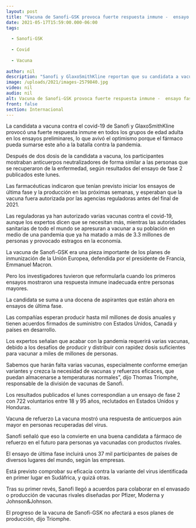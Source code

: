 ```yaml
---
layout: post
title: "Vacuna de Sanofi-GSK provoca fuerte respuesta inmune -  ensayo fase 2"
date: 2021-05-17T15:59:00.000-06:00
tags:
  
  - Sanofi-GSK
  
  - Covid
  
  - Vacuna
  
author: nil
description: "Sanofi y GlaxoSmithKline reportan que su candidata a vacuna covid provocó una fuerte respuesta inmune en los ensayos de fase 2, abriendo la posibilidad de que pueda estar lista este año"
image: /uploads/2021/images-2579840.jpg
video: nil
audio: nil
alt: Vacuna de Sanofi-GSK provoca fuerte respuesta inmune -  ensayo fase 2
front: false
section: Internacional
---
```


La candidata a vacuna contra el covid-19 de Sanofi y GlaxoSmithKline provocó una fuerte respuesta inmune en todos los grupos de edad adulta en los ensayos preliminares, lo que avivó el optimismo porque el fármaco pueda sumarse este año a la batalla contra la pandemia.

Después de dos dosis de la candidata a vacuna, los participantes mostraban anticuerpos neutralizadores de forma similar a las personas que se recuperaron de la enfermedad, según resultados del ensayo de fase 2 publicados este lunes.

Las farmacéuticas indicaron que tenían previsto iniciar los ensayos de última fase y la producción en las próximas semanas, y esperaban que la vacuna fuera autorizada por las agencias reguladoras antes del final de 2021.

Las reguladoras ya han autorizado varias vacunas contra el covid-19, aunque los expertos dicen que se necesitan más, mientras las autoridades sanitarias de todo el mundo se apresuran a vacunar a su población en medio de una pandemia que ya ha matado a más de 3.3 millones de personas y provocado estragos en la economía.

La vacuna de Sanofi-GSK era una pieza importante de los planes de inmunización de la Unión Europea, defendida por el presidente de Francia, Emmanuel Macron.

Pero los investigadores tuvieron que reformularla cuando los primeros ensayos mostraron una respuesta inmune inadecuada entre personas mayores.

La candidata se suma a una docena de aspirantes que están ahora en ensayos de última fase.

Las compañías esperan producir hasta mil millones de dosis anuales y tienen acuerdos firmados de suministro con Estados Unidos, Canadá y países en desarrollo.

Los expertos señalan que acabar con la pandemia requerirá varias vacunas, debido a los desafíos de producir y distribuir con rapidez dosis suficientes para vacunar a miles de millones de personas.

Sabemos que harán falta varias vacunas, especialmente conforme emerjan variantes y crezca la necesidad de vacunas y refuerzos eficaces, que puedan almacenarse a temperaturas normales”, dijo Thomas Triomphe, responsable de la división de vacunas de Sanofi.

Los resultados publicados el lunes correspondían a un ensayo de fase 2 con 722 voluntarios entre 18 y 95 años, reclutados en Estados Unidos y Honduras.

Vacuna de refuerzo
La vacuna mostró una respuesta de anticuerpos aún mayor en personas recuperadas del virus.

Sanofi señaló que eso la convierte en una buena candidata a fármaco de refuerzo en el futuro para personas ya vacunadas con productos rivales.

El ensayo de última fase incluirá unos 37 mil participantes de países de diversos lugares del mundo, según las empresas.

Está previsto comprobar su eficacia contra la variante del virus identificada en primer lugar en Sudáfrica, y quizá otras.

Tras su primer revés, Sanofi llegó a acuerdos para colaborar en el envasado o producción de vacunas rivales diseñadas por Pfizer, Moderna y Johnson&Johnson.

El progreso de la vacuna de Sanofi-GSK no afectará a esos planes de producción, dijo Triomphe.